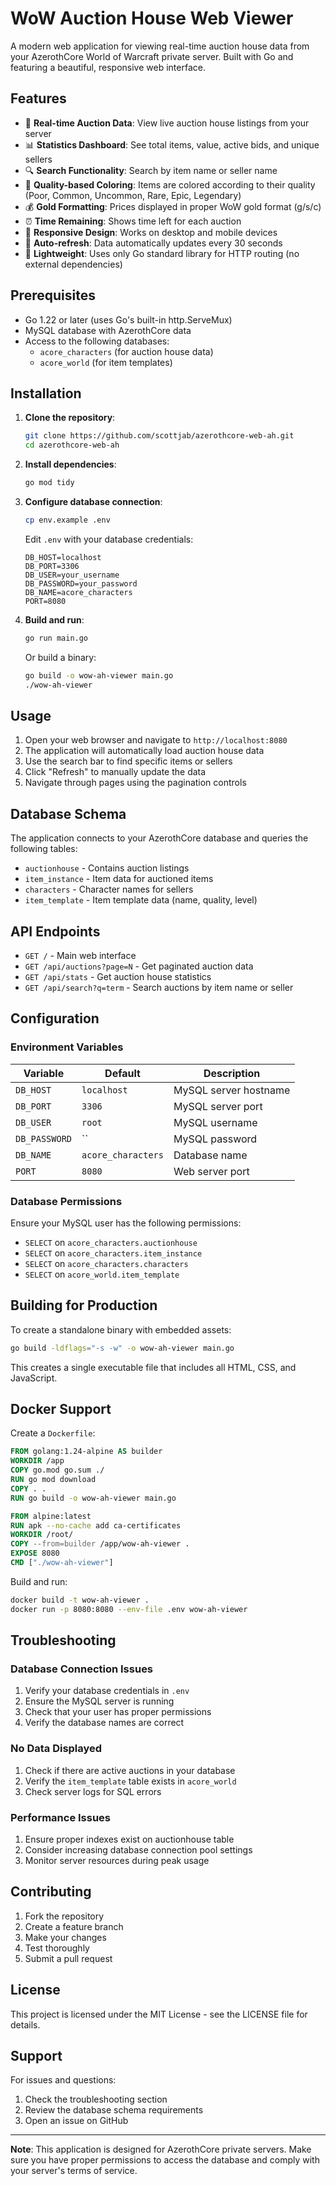 # WoW Auction House Web Viewer

A modern web application for viewing real-time auction house data from your AzerothCore World of Warcraft private server. Built with Go and featuring a beautiful, responsive web interface.

## Features

- 🏪 **Real-time Auction Data**: View live auction house listings from your server
- 📊 **Statistics Dashboard**: See total items, value, active bids, and unique sellers
- 🔍 **Search Functionality**: Search by item name or seller name
- 🎨 **Quality-based Coloring**: Items are colored according to their quality (Poor, Common, Uncommon, Rare, Epic, Legendary)
- 💰 **Gold Formatting**: Prices displayed in proper WoW gold format (g/s/c)
- ⏰ **Time Remaining**: Shows time left for each auction
- 📱 **Responsive Design**: Works on desktop and mobile devices
- 🔄 **Auto-refresh**: Data automatically updates every 30 seconds
- 🚀 **Lightweight**: Uses only Go standard library for HTTP routing (no external dependencies)

## Prerequisites

- Go 1.22 or later (uses Go's built-in http.ServeMux)
- MySQL database with AzerothCore data
- Access to the following databases:
  - `acore_characters` (for auction house data)
  - `acore_world` (for item templates)

## Installation

1. **Clone the repository**:
   ```bash
   git clone https://github.com/scottjab/azerothcore-web-ah.git
   cd azerothcore-web-ah
   ```

2. **Install dependencies**:
   ```bash
   go mod tidy
   ```

3. **Configure database connection**:
   ```bash
   cp env.example .env
   ```
   
   Edit `.env` with your database credentials:
   ```env
   DB_HOST=localhost
   DB_PORT=3306
   DB_USER=your_username
   DB_PASSWORD=your_password
   DB_NAME=acore_characters
   PORT=8080
   ```

4. **Build and run**:
   ```bash
   go run main.go
   ```

   Or build a binary:
   ```bash
   go build -o wow-ah-viewer main.go
   ./wow-ah-viewer
   ```

## Usage

1. Open your web browser and navigate to `http://localhost:8080`
2. The application will automatically load auction house data
3. Use the search bar to find specific items or sellers
4. Click "Refresh" to manually update the data
5. Navigate through pages using the pagination controls

## Database Schema

The application connects to your AzerothCore database and queries the following tables:

- `auctionhouse` - Contains auction listings
- `item_instance` - Item data for auctioned items
- `characters` - Character names for sellers
- `item_template` - Item template data (name, quality, level)

## API Endpoints

- `GET /` - Main web interface
- `GET /api/auctions?page=N` - Get paginated auction data
- `GET /api/stats` - Get auction house statistics
- `GET /api/search?q=term` - Search auctions by item name or seller

## Configuration

### Environment Variables

| Variable | Default | Description |
|----------|---------|-------------|
| `DB_HOST` | `localhost` | MySQL server hostname |
| `DB_PORT` | `3306` | MySQL server port |
| `DB_USER` | `root` | MySQL username |
| `DB_PASSWORD` | `` | MySQL password |
| `DB_NAME` | `acore_characters` | Database name |
| `PORT` | `8080` | Web server port |

### Database Permissions

Ensure your MySQL user has the following permissions:
- `SELECT` on `acore_characters.auctionhouse`
- `SELECT` on `acore_characters.item_instance`
- `SELECT` on `acore_characters.characters`
- `SELECT` on `acore_world.item_template`

## Building for Production

To create a standalone binary with embedded assets:

```bash
go build -ldflags="-s -w" -o wow-ah-viewer main.go
```

This creates a single executable file that includes all HTML, CSS, and JavaScript.

## Docker Support

Create a `Dockerfile`:

```dockerfile
FROM golang:1.24-alpine AS builder
WORKDIR /app
COPY go.mod go.sum ./
RUN go mod download
COPY . .
RUN go build -o wow-ah-viewer main.go

FROM alpine:latest
RUN apk --no-cache add ca-certificates
WORKDIR /root/
COPY --from=builder /app/wow-ah-viewer .
EXPOSE 8080
CMD ["./wow-ah-viewer"]
```

Build and run:
```bash
docker build -t wow-ah-viewer .
docker run -p 8080:8080 --env-file .env wow-ah-viewer
```

## Troubleshooting

### Database Connection Issues

1. Verify your database credentials in `.env`
2. Ensure the MySQL server is running
3. Check that your user has proper permissions
4. Verify the database names are correct

### No Data Displayed

1. Check if there are active auctions in your database
2. Verify the `item_template` table exists in `acore_world`
3. Check server logs for SQL errors

### Performance Issues

1. Ensure proper indexes exist on auctionhouse table
2. Consider increasing database connection pool settings
3. Monitor server resources during peak usage

## Contributing

1. Fork the repository
2. Create a feature branch
3. Make your changes
4. Test thoroughly
5. Submit a pull request

## License

This project is licensed under the MIT License - see the LICENSE file for details.

## Support

For issues and questions:
1. Check the troubleshooting section
2. Review the database schema requirements
3. Open an issue on GitHub

---

**Note**: This application is designed for AzerothCore private servers. Make sure you have proper permissions to access the database and comply with your server's terms of service. 